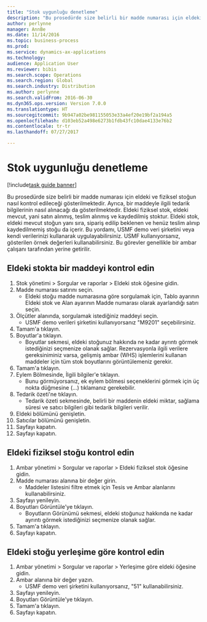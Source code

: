 ```yaml
--- 
title: "Stok uygunluğu denetleme"
description: "Bu prosedürde size belirli bir madde numarası için eldeki ve fiziksel stoğun nasıl kontrol edileceği gösterilmektedir."
author: perlynne
manager: AnnBe
ms.date: 11/14/2016
ms.topic: business-process
ms.prod: 
ms.service: dynamics-ax-applications
ms.technology: 
audience: Application User
ms.reviewer: bibis
ms.search.scope: Operations
ms.search.region: Global
ms.search.industry: Distribution
ms.author: perlynne
ms.search.validFrom: 2016-06-30
ms.dyn365.ops.version: Version 7.0.0
ms.translationtype: HT
ms.sourcegitcommit: 9b947a02be981155053e33a4ef20e19bf2a194a5
ms.openlocfilehash: d103eb52a498e6273b1fdb43fc10dae4133e76b2
ms.contentlocale: tr-tr
ms.lasthandoff: 07/27/2017

---
```

# Stok uygunluğu denetleme

[!include[task guide banner](../../includes/task-guide-banner.md)]

Bu prosedürde size belirli bir madde numarası için eldeki ve fiziksel stoğun nasıl kontrol edileceği gösterilmektedir. Ayrıca, bir maddeyle ilgili tedarik bilgilerinin nasıl alınacağı da gösterilmektedir. Eldeki fiziksel stok, eldeki mevcut, yani satın alınmış, teslim alınmış ve kaydedilmiş stoktur. Eldeki stok, eldeki mevcut stoğun yanı sıra, sipariş edilip beklenen ve henüz teslim alınıp kaydedilmemiş stoğu da içerir. Bu yordamı, USMF demo veri şirketini veya kendi verilerinizi kullanarak uygulayabilirsiniz. USMF kullanıyorsanız, gösterilen örnek değerleri kullanabilirsiniz. Bu görevler genellikle bir ambar çalışanı tarafından yerine getirilir.


## Eldeki stokta bir maddeyi kontrol edin
1. Stok yönetimi > Sorgular ve raporlar > Eldeki stok öğesine gidin.
2. Madde numarası satırını seçin.
    * Eldeki stoğu madde numarasına göre sorgulamak için, Tablo ayarının Eldeki stok ve Alan ayarının Madde numarası olarak ayarlandığı satırı seçin.  
3. Ölçütler alanında, sorgulamak istediğiniz maddeyi seçin.
    * USMF demo verileri şirketini kullanıyorsanız "M9201" seçebilirsiniz.  
4. Tamam'a tıklayın.
5. Boyutlar'a tıklayın.
    * Boyutlar sekmesi, eldeki stoğunuz hakkında ne kadar ayrıntı görmek istediğinizi seçmenize olanak sağlar. Rezervasyonla ilgili verilere gereksiniminiz varsa, gelişmiş ambar (WHS) işlemlerini kullanan maddeler için tüm stok boyutlarını görüntülemeniz gerekir.  
6. Tamam'a tıklayın.
7. Eylem Bölmesinde, İlgili bilgiler'e tıklayın.
    * Bunu görmüyorsanız, ek eylem bölmesi seçeneklerini görmek için üç nokta düğmesine (...) tıklamanız gerekebilir.  
8. Tedarik özeti'ne tıklayın.
    * Tedarik özeti sekmesinde, belirli bir maddenin eldeki miktar, sağlama süresi ve satıcı bilgileri gibi tedarik bilgileri verilir.  
9. Eldeki bölümünü genişletin.
10. Satıcılar bölümünü genişletin.
11. Sayfayı kapatın.
12. Sayfayı kapatın.

## Eldeki fiziksel stoğu kontrol edin
1. Ambar yönetimi > Sorgular ve raporlar > Eldeki fiziksel stok öğesine gidin.
2. Madde numarası alanına bir değer girin.
    * Maddeler listesini filtre etmek için Tesis ve Ambar alanlarını kullanabilirsiniz.  
3. Sayfayı yenileyin.
4. Boyutları Görüntüle'ye tıklayın.
    * Boyutların Görünümü sekmesi, eldeki stoğunuz hakkında ne kadar ayrıntı görmek istediğinizi seçmenize olanak sağlar.  
5. Tamam'a tıklayın.
6. Sayfayı kapatın.

## Eldeki stoğu yerleşime göre kontrol edin
1. Ambar yönetimi > Sorgular ve raporlar > Yerleşime göre eldeki öğesine gidin.
2. Ambar alanına bir değer yazın.
    * USMF demo veri şirketini kullanıyorsanız, "51" kullanabilirsiniz.  
3. Sayfayı yenileyin.
4. Boyutları Görüntüle'ye tıklayın.
5. Tamam'a tıklayın.
6. Sayfayı kapatın.


